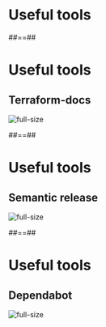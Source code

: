 
<!-- .slide: data-background="./assets/images/cesar-carlevarino-aragon-NL_DF0Klepc-unsplash.jpg" class="transition" -->

# Useful tools

##==##

# Useful tools
## Terraform-docs

![full-size](./assets/images/terraform_docs.png)

##==##

# Useful tools
## Semantic release

![full-size](./assets/images/semantic_release.png)

##==##

# Useful tools
## Dependabot

![full-size](./assets/images/dependabot.png)
